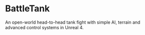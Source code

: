 # BattleTank
An open-world head-to-head tank fight with simple AI, terrain and advanced control systems in Unreal 4.
